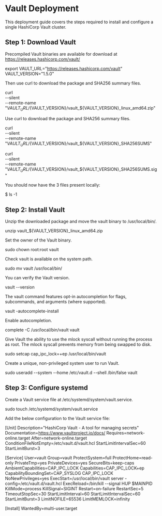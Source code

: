 # Vault Deployment

This deployment guide covers the steps required to install and configure a single HashiCorp Vault cluster.

## Step 1: Download Vault

Precompiled Vault binaries are available for download at https://releases.hashicorp.com/vault/ 

export VAULT_URL="https://releases.hashicorp.com/vault" VAULT_VERSION="1.5.0"

Then use curl to download the package and SHA256 summary files.


curl \
    --silent \
    --remote-name \
   "${VAULT_URL}/${VAULT_VERSION}/vault_${VAULT_VERSION}_linux_amd64.zip"

Use curl to download the package and SHA256 summary files.

curl \
    --silent \
    --remote-name \
    "${VAULT_URL}/${VAULT_VERSION}/vault_${VAULT_VERSION}_SHA256SUMS"

curl \
    --silent \
    --remote-name \
    "${VAULT_URL}/${VAULT_VERSION}/vault_${VAULT_VERSION}_SHA256SUMS.sig"

You should now have the 3 files present locally:

$ ls -1

## Step 2: Install Vault

Unzip the downloaded package and move the vault binary to /usr/local/bin/.

unzip vault_${VAULT_VERSION}_linux_amd64.zip

Set the owner of the Vault binary.

sudo chown root:root vault

Check vault is available on the system path.

sudo mv vault /usr/local/bin/

You can verify the Vault version.

vault --version

The vault command features opt-in autocompletion for flags, subcommands, and arguments (where supported).


vault -autocomplete-install

Enable autocompletion.

complete -C /usr/local/bin/vault vault

Give Vault the ability to use the mlock syscall without running the process as root. The mlock syscall prevents memory from being swapped to disk.

sudo setcap cap_ipc_lock=+ep /usr/local/bin/vault

Create a unique, non-privileged system user to run Vault.

sudo useradd --system --home /etc/vault.d --shell /bin/false vault

## Step 3: Configure systemd

Create a Vault service file at /etc/systemd/system/vault.service.

sudo touch /etc/systemd/system/vault.service

Add the below configuration to the Vault service file:

[Unit]
Description="HashiCorp Vault - A tool for managing secrets"
Documentation=https://www.vaultproject.io/docs/
Requires=network-online.target
After=network-online.target
ConditionFileNotEmpty=/etc/vault.d/vault.hcl
StartLimitIntervalSec=60
StartLimitBurst=3

[Service]
User=vault
Group=vault
ProtectSystem=full
ProtectHome=read-only
PrivateTmp=yes
PrivateDevices=yes
SecureBits=keep-caps
AmbientCapabilities=CAP_IPC_LOCK
Capabilities=CAP_IPC_LOCK+ep
CapabilityBoundingSet=CAP_SYSLOG CAP_IPC_LOCK
NoNewPrivileges=yes
ExecStart=/usr/local/bin/vault server -config=/etc/vault.d/vault.hcl
ExecReload=/bin/kill --signal HUP $MAINPID
KillMode=process
KillSignal=SIGINT
Restart=on-failure
RestartSec=5
TimeoutStopSec=30
StartLimitInterval=60
StartLimitIntervalSec=60
StartLimitBurst=3
LimitNOFILE=65536
LimitMEMLOCK=infinity

[Install]
WantedBy=multi-user.target


